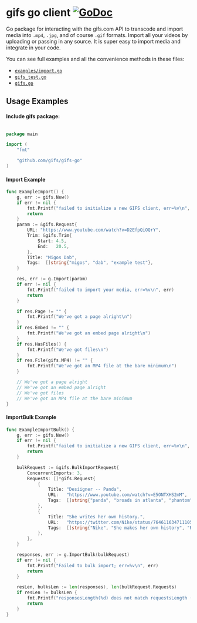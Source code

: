 # gifs go client [![GoDoc](https://godoc.org/github.com/gifs/gifs-go?status.svg)](https://godoc.org/github.com/gifs/gifs-go)

Go package for interacting with the gifs.com API to transcode and import media into `.mp4`, `.jpg`, and of course `.gif` formats. Import all your videos by uploading or passing in any source. It is super easy to import media and integrate in your code.

You can see full examples and all the convenience methods in these files:

- [`examples/import.go`](https://github.com/gifs/gifs_go/blob/master/examples/import.go)
- [`gifs_test.go`](https://github.com/gifs/gifs-go/blob/master/gifs_test.go)
- [`gifs.go`](https://github.com/gifs/gifs-go/blob/master/gifs.go)

## Usage Examples

#### Include gifs package:

```go

package main

import (
	"fmt"

	"github.com/gifs/gifs-go"
)
```

#### Import Example

[embedmd]:# (example_test.go go /func ExampleImport.*/ /\n}/)
```go
func ExampleImport() {
	g, err := gifs.New()
	if err != nil {
		fmt.Printf("failed to initialize a new GIFS client, err=%v\n", err)
		return
	}
	param := &gifs.Request{
		URL: "https://www.youtube.com/watch?v=D2EfpQiOQrY",
		Trim: &gifs.Trim{
			Start: 4.5,
			End:   20.5,
		},
		Title: "Migos Dab",
		Tags:  []string{"migos", "dab", "example test"},
	}

	res, err := g.Import(param)
	if err != nil {
		fmt.Printf("failed to import your media, err=%v\n", err)
		return
	}

	if res.Page != "" {
		fmt.Printf("We've got a page alright\n")
	}
	if res.Embed != "" {
		fmt.Printf("We've got an embed page alright\n")
	}
	if res.HasFiles() {
		fmt.Printf("We've got files\n")
	}
	if res.File(gifs.MP4) != "" {
		fmt.Printf("We've got an MP4 file at the bare minimum\n")
	}

	// We've got a page alright
	// We've got an embed page alright
	// We've got files
	// We've got an MP4 file at the bare minimum
}
```

#### ImportBulk Example

[embedmd]:# (example_test.go go /func ExampleImportBulk.*/ /\n}/)
```go
func ExampleImportBulk() {
	g, err := gifs.New()
	if err != nil {
		fmt.Printf("failed to initialize a new GIFS client, err=%v\n", err)
		return
	}

	bulkRequest := &gifs.BulkImportRequest{
		ConcurrentImports: 3,
		Requests: []*gifs.Request{
			{
				Title: "Desiigner -- Panda",
				URL:   "https://www.youtube.com/watch?v=E5ONTXHS2mM",
				Tags:  []string{"panda", "broads in atlanta", "phantom", "desiigner"},
			},
			{
				Title: "She writes her own history.",
				URL:   "https://twitter.com/Nike/status/764611634711105537",
				Tags:  []string{"Nike", "She makes her own history", "Running"},
			},
		},
	}

	responses, err := g.ImportBulk(bulkRequest)
	if err != nil {
		fmt.Printf("Failed to bulk import; err=%v\n", err)
		return
	}

	resLen, bulksLen := len(responses), len(bulkRequest.Requests)
	if resLen != bulksLen {
		fmt.Printf("responsesLength(%d) does not match requestsLength (%d)\n", resLen, bulksLen)
		return
	}
}
```
